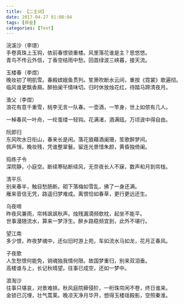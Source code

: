 ```yaml
---
title: 【二主词】
date: 2017-04-27 01:08:04
tags: [碎金]
categories: [Text]
---
```


<p>浣溪沙（李璟）<br />手卷真珠上玉钩，依前春恨锁重楼。风里落花谁是主？思悠悠。<br />青鸟不传云外信，丁香空结雨中愁。回首绿波三峡暮，接天流。</p> 
<p>玉楼春（李煜）<br />晚妆初了明肌雪。春殿嫔娥鱼贯列。笙箫吹断水云间，重按《霓裳》歌遍彻。<br />临风谁更飘香屑。醉拍阑干情味切。归时休放烛花红，待踏马蹄清夜月。</p> 
<p>渔父（李煜）<br />浪花有意千重雪，桃李无言一队春。一壶酒，一竿身，世上如侬有几人。</p> 
<p>一棹春风一叶舟，一纶茧缕一轻钩。花满渚，酒满瓯，万顷波中得自由。</p> 
<p>阮郎归<br />东风吹水日衔山，春来长是闲。落花狼藉酒阑珊，笙歌醉梦间。<br />佩声悄，晚妆残，凭谁整翠鬟。留连光景惜朱颜，黄昏独倚阑。</p> 
<p>捣练子令<br />深院静，小庭空。断续寒砧断续风，无奈夜长人不寐，数声和月到帘栊。</p> 
<p>清平乐<br />别来春半，触目愁肠断。砌下落梅如雪乱，拂了一身还满。<br />雁来音信无凭，路遥归梦难成。离恨恰如春草，更行更远还生。</p> 
<p>乌夜啼<br />昨夜风兼雨，帘帏飒飒秋声。烛残漏滴频欹枕，起坐不能平。<br />世事漫随流水，算来一梦浮生。醉乡路稳频宜到，此外不堪行。</p> 
<p>望江南<br />多少恨，昨夜梦魂中，还似旧时游上苑，车如流水马如龙，花月正春风。</p> 
<p>子夜歌<br />人生愁恨何能免，销魂独我情何限。故国梦重归，别来双泪垂。<br />高楼谁与上，长记秋晴望。往事已成空，还如一梦中。</p> 
<p>浪淘沙<br />往事只堪哀，对景难排。秋风庭院藓侵阶，一桁珠帘闲不卷，终日谁来。<br />金锁已沉埋，壮气蒿莱。晚凉天净月华开，想得玉楼瑶殿影，空照秦淮。</p>